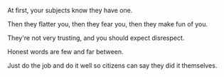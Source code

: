 At first, your subjects know they have one.

Then they flatter you,
then they fear you,
then they make fun of you.

They're not very trusting,
and you should expect disrespect.

Honest words are few and far between.

Just do the job and do it well
so citizens can say
they did it themselves.
